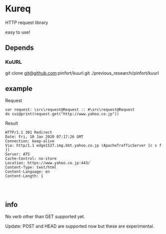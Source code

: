 # Kureq
HTTP request library

easy to use!

## Depends
### KuURL
git clone git@github.com:pinfort/kuurl.git ./previous_research/pinfort/kuurl

## example

Request

```
var request: \src\request@Request :: #\src\request@Request
do cui@print(request.get("http://www.yahoo.co.jp"))
```

Result

```
HTTP/1.1 301 Redirect
Date: Fri, 10 Jan 2020 07:17:26 GMT
Connection: keep-alive
Via: http/1.1 edge1527.img.bbt.yahoo.co.jp (ApacheTrafficServer [c s f ])
Server: ATS
Cache-Control: no-store
Location: https://www.yahoo.co.jp:443/
Content-Type: text/html
Content-Language: en
Content-Length: 1




```

## info
No verb other than GET supported yet.

Update: POST and HEAD are supported now but these are experimental.
